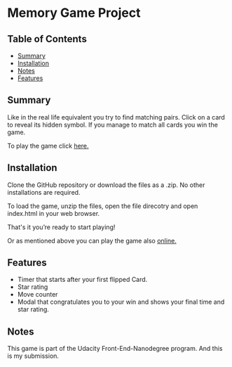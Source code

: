 # Memory Game Project

## Table of Contents

* [Summary](#Summary)
* [Installation](#Installation)
* [Notes](#Notes)
* [Features](#Features)

## Summary

Like in the real life equivalent you try to find matching pairs. Click on a card to reveal its hidden symbol. If you manage to match all cards you win the game.

To play the game click [here.](https://lucahuettner.github.io/fend-project-memory-game/)

## Installation

Clone the GitHub repository or download the files as a .zip. No other installations are required.

To load the game, unzip the files, open the file direcotry and open index.html in your web browser.

That's it you’re ready to start playing!

Or as mentioned above you can play the game also [online.](https://lucahuettner.github.io/fend-project-memory-game/)

## Features

* Timer that starts after your first flipped Card.
* Star rating
* Move counter
* Modal that congratulates you to your win and shows your final time and star rating.

## Notes

This game is part of the Udacity Front-End-Nanodegree program. And this is my submission.
